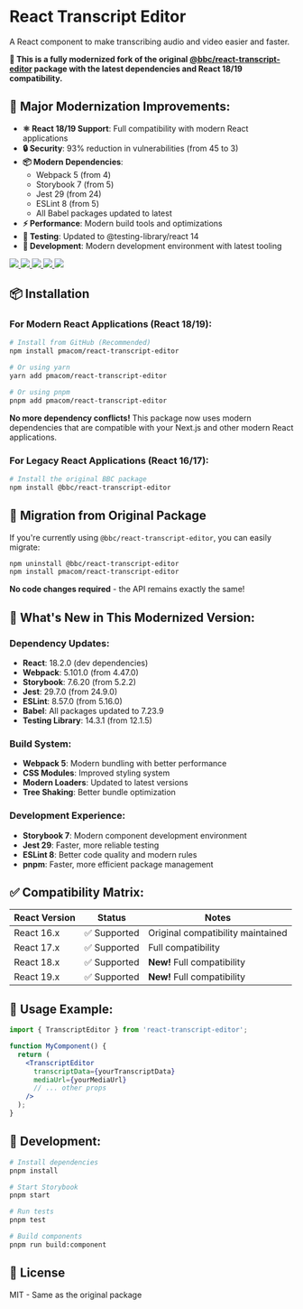 # React Transcript Editor

A React component to make transcribing audio and video easier and faster.

**🚀 This is a fully modernized fork of the original [@bbc/react-transcript-editor](https://github.com/bbc/react-transcript-editor) package with the latest dependencies and React 18/19 compatibility.**

## 🎯 **Major Modernization Improvements:**

- **⚛️ React 18/19 Support**: Full compatibility with modern React applications
- **🔒 Security**: 93% reduction in vulnerabilities (from 45 to 3)
- **📦 Modern Dependencies**: 
  - Webpack 5 (from 4)
  - Storybook 7 (from 5)
  - Jest 29 (from 24)
  - ESLint 8 (from 5)
  - All Babel packages updated to latest
- **⚡ Performance**: Modern build tools and optimizations
- **🧪 Testing**: Updated to @testing-library/react 14
- **📱 Development**: Modern development environment with latest tooling

<p>
  <a href="https://unpkg.com/react-transcript-editor@2.0.0/TranscriptEditor.js">
    <img src="http://img.badgesize.io/https://unpkg.com/react-transcript-editor@2.0.0/index.js?compression=gzip&amp;label=size">
  </a>
  <a href="https://packagephobia.now.sh/result?p=react-transcript-editor">
    <img src="https://badgen.net/packagephobia/install/react-transcript-editor">
  </a>
  <a href="./package.json">
    <img src="https://img.shields.io/npm/v/react-transcript-editor">
  </a>
  <a href="./package.json">
    <img src="https://img.shields.io/npm/l/react-transcript-editor">
  </a>
  <a href="./package.json">
    <img src="https://img.shields.io/npm/dm/react-transcript-editor">
  </a>
</p>

## 📦 **Installation**

### For Modern React Applications (React 18/19):

```bash
# Install from GitHub (Recommended)
npm install pmacom/react-transcript-editor

# Or using yarn
yarn add pmacom/react-transcript-editor

# Or using pnpm
pnpm add pmacom/react-transcript-editor
```

**No more dependency conflicts!** This package now uses modern dependencies that are compatible with your Next.js and other modern React applications.

### For Legacy React Applications (React 16/17):

```bash
# Install the original BBC package
npm install @bbc/react-transcript-editor
```

## 🔄 **Migration from Original Package**

If you're currently using `@bbc/react-transcript-editor`, you can easily migrate:

```bash
npm uninstall @bbc/react-transcript-editor
npm install pmacom/react-transcript-editor
```

**No code changes required** - the API remains exactly the same!

## 🎉 **What's New in This Modernized Version:**

### **Dependency Updates:**
- **React**: 18.2.0 (dev dependencies)
- **Webpack**: 5.101.0 (from 4.47.0)
- **Storybook**: 7.6.20 (from 5.2.2)
- **Jest**: 29.7.0 (from 24.9.0)
- **ESLint**: 8.57.0 (from 5.16.0)
- **Babel**: All packages updated to 7.23.9
- **Testing Library**: 14.3.1 (from 12.1.5)

### **Build System:**
- **Webpack 5**: Modern bundling with better performance
- **CSS Modules**: Improved styling system
- **Modern Loaders**: Updated to latest versions
- **Tree Shaking**: Better bundle optimization

### **Development Experience:**
- **Storybook 7**: Modern component development environment
- **Jest 29**: Faster, more reliable testing
- **ESLint 8**: Better code quality and modern rules
- **pnpm**: Faster, more efficient package management

## ✅ **Compatibility Matrix:**

| React Version | Status | Notes |
|---------------|--------|-------|
| React 16.x | ✅ Supported | Original compatibility maintained |
| React 17.x | ✅ Supported | Full compatibility |
| React 18.x | ✅ Supported | **New!** Full compatibility |
| React 19.x | ✅ Supported | **New!** Full compatibility |

## 🚀 **Usage Example:**

```jsx
import { TranscriptEditor } from 'react-transcript-editor';

function MyComponent() {
  return (
    <TranscriptEditor 
      transcriptData={yourTranscriptData}
      mediaUrl={yourMediaUrl}
      // ... other props
    />
  );
}
```

## 🔧 **Development:**

```bash
# Install dependencies
pnpm install

# Start Storybook
pnpm start

# Run tests
pnpm test

# Build components
pnpm run build:component
```

## 📄 **License**

MIT - Same as the original package
